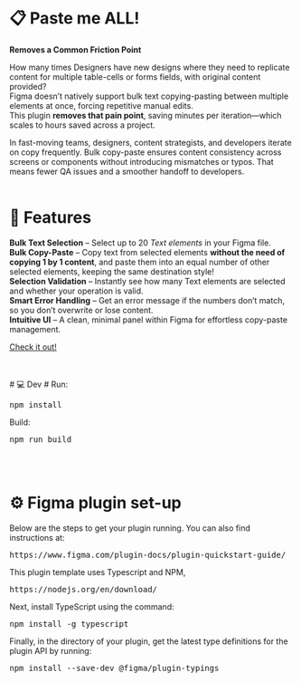 # 📋 Paste me ALL! #
**Removes a Common Friction Point**

How many times Designers have new designs where they need to replicate content for multiple table-cells or forms fields, with original content provided? <br>
Figma doesn’t natively support bulk text copying-pasting between multiple elements at once, forcing repetitive manual edits. <br>
This plugin **removes that pain point**, saving minutes per iteration—which scales to hours saved across a project.

In fast-moving teams, designers, content strategists, and developers iterate on copy frequently. Bulk copy-paste ensures content consistency across screens or components without introducing mismatches or typos. That means fewer QA issues and a smoother handoff to developers.
<br>
<br>
# 🚀 Features #

**Bulk Text Selection** – Select up to 20 _Text elements_ in your Figma file. <br>
**Bulk Copy-Paste** – Copy text from selected elements **without the need of copying 1 by 1 content**, and paste them into an equal number of other selected elements, keeping the same destination style! <br>
**Selection Validation** – Instantly see how many Text elements are selected and whether your operation is valid. <br>
**Smart Error Handling** – Get an error message if the numbers don’t match, so you don’t overwrite or lose content. <br>
**Intuitive UI** – A clean, minimal panel within Figma for effortless copy-paste management. <br>

[Check it out!](https://www.figma.com/community/plugin/1550199333648647884/paste-me-all)

<br>
<br>
# 💻 Dev #
Run:

<pre>npm install</pre>

Build:

<pre>npm run build</pre>
<br>
<br>

# ⚙️ Figma plugin set-up #

Below are the steps to get your plugin running. You can also find instructions at:

<pre>https://www.figma.com/plugin-docs/plugin-quickstart-guide/</pre>

This plugin template uses Typescript and NPM,

<pre>https://nodejs.org/en/download/</pre>

Next, install TypeScript using the command:

<pre>npm install -g typescript</pre>

Finally, in the directory of your plugin, get the latest type definitions for the plugin API by running:

<pre>npm install --save-dev @figma/plugin-typings</pre>


